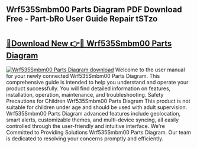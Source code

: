 ## Wrf535Smbm00 Parts Diagram PDF Download Free - Part-bRo User Guide Repair tSTzo

# <h2><a href="http://dfjk09.blite.top/?on=Wrf535Smbm00+Parts+Diagram">🔗Download New 👉🔴 Wrf535Smbm00 Parts Diagram</a></h2>

[![Wrf535Smbm00 Parts Diagram download](https://i.imgur.com/lujVjoI.png)](http://dfjk09.blite.top/?on=Wrf535Smbm00+Parts+Diagram)
Welcome to the user manual for your newly connected Wrf535Smbm00 Parts Diagram. This comprehensive guide is intended to help you understand and operate your product successfully. You will find detailed information on features, installation, operation, maintenance, and troubleshooting. Safety Precautions for Children Wrf535Smbm00 Parts Diagram This product is not suitable for children under age and should be used with adult supervision. Wrf535Smbm00 Parts Diagram advanced features include geolocation, smart alerts, customizable themes, and multi-device syncing, all easily controlled through the user-friendly and intuitive interface. We're Committed to Providing Solutions Wrf535Smbm00 Parts Diagram. Our team is dedicated to resolving your concerns promptly and efficiently.
